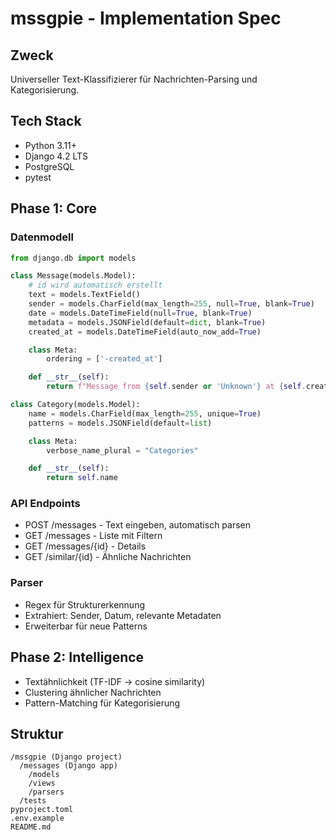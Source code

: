 # mssgpie - Implementation Spec

## Zweck
Universeller Text-Klassifizierer für Nachrichten-Parsing und Kategorisierung.

## Tech Stack
- Python 3.11+
- Django 4.2 LTS
- PostgreSQL
- pytest

## Phase 1: Core
### Datenmodell
```python
from django.db import models

class Message(models.Model):
    # id wird automatisch erstellt
    text = models.TextField()
    sender = models.CharField(max_length=255, null=True, blank=True)
    date = models.DateTimeField(null=True, blank=True)
    metadata = models.JSONField(default=dict, blank=True)
    created_at = models.DateTimeField(auto_now_add=True)

    class Meta:
        ordering = ['-created_at']

    def __str__(self):
        return f"Message from {self.sender or 'Unknown'} at {self.created_at}"

class Category(models.Model):
    name = models.CharField(max_length=255, unique=True)
    patterns = models.JSONField(default=list)

    class Meta:
        verbose_name_plural = "Categories"

    def __str__(self):
        return self.name
```

### API Endpoints
- POST /messages - Text eingeben, automatisch parsen
- GET /messages - Liste mit Filtern
- GET /messages/{id} - Details
- GET /similar/{id} - Ähnliche Nachrichten

### Parser
- Regex für Strukturerkennung
- Extrahiert: Sender, Datum, relevante Metadaten
- Erweiterbar für neue Patterns

## Phase 2: Intelligence
- Textähnlichkeit (TF-IDF → cosine similarity)
- Clustering ähnlicher Nachrichten
- Pattern-Matching für Kategorisierung

## Struktur
```
/mssgpie (Django project)
  /messages (Django app)
    /models
    /views
    /parsers
  /tests
pyproject.toml
.env.example
README.md
```
